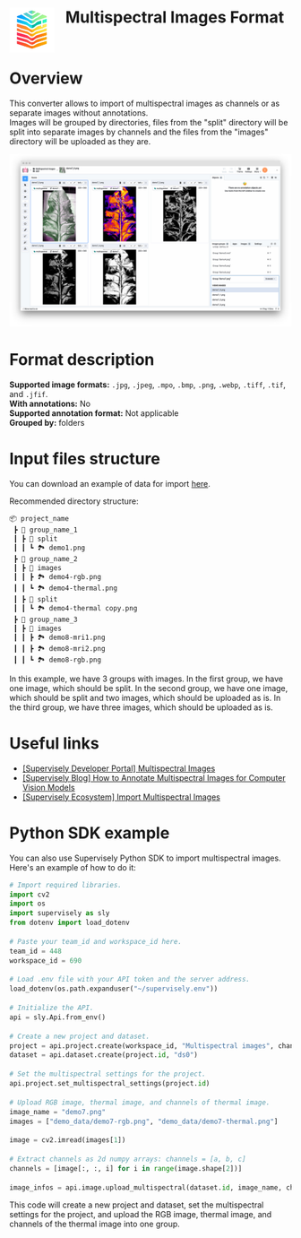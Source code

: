 <h1 align="left" style="border-bottom: 0"> <img align="left" src="./images/multispectral_logo.png" width="80" style="padding-right: 20px;"> Multispectral Images Format </h1>

<br>

# Overview

This converter allows to import of multispectral images as channels or as separate images without annotations.<br>
Images will be grouped by directories, files from the "split" directory will be split into separate images by channels and the files from the "images" directory will be uploaded as they are.<br>

![Result of the import](./images/multispectral_res.png)

# Format description

**Supported image formats:** `.jpg`, `.jpeg`, `.mpo`, `.bmp`, `.png`, `.webp`, `.tiff`, `.tif`, and `.jfif`.<br>
**With annotations:** No<br>
**Supported annotation format:** Not applicable <br>
**Grouped by:** folders<br>

# Input files structure

You can download an example of data for import [here](https://github.com/supervisely-ecosystem/import-multispectral-images/files/13487269/demo_data.zip).<br>

Recommended directory structure:

```text
📦 project_name
 ┣ 📂 group_name_1
 ┃ ┣ 📂 split
 ┃ ┃ ┗ 🏞️ demo1.png
 ┣ 📂 group_name_2
 ┃ ┣ 📂 images
 ┃ ┃ ┣ 🏞️ demo4-rgb.png
 ┃ ┃ ┗ 🏞️ demo4-thermal.png
 ┃ ┣ 📂 split
 ┃ ┃ ┗ 🏞️ demo4-thermal copy.png
 ┣ 📂 group_name_3
 ┃ ┣ 📂 images
 ┃ ┃ ┣ 🏞️ demo8-mri1.png
 ┃ ┃ ┣ 🏞️ demo8-mri2.png
 ┃ ┃ ┗ 🏞️ demo8-rgb.png
```

In this example, we have 3 groups with images. In the first group, we have one image, which should be split. In the second group, we have one image, which should be split and two images, which should be uploaded as is. In the third group, we have three images, which should be uploaded as is.<br>

# Useful links

- [[Supervisely Developer Portal] Multispectral Images](https://developer.supervisely.com/getting-started/python-sdk-tutorials/images/multispectral-images)
- [[Supervisely Blog] How to Annotate Multispectral Images for Computer Vision Models](https://supervisely.com/blog/labeling-multispectral-images/)
- [[Supervisely Ecosystem] Import Multispectral Images](https://ecosystem.supervisely.com/apps/import-multispectral-images)

# Python SDK example

You can also use Supervisely Python SDK to import multispectral images. Here's an example of how to do it:

```python
# Import required libraries.
import cv2
import os
import supervisely as sly
from dotenv import load_dotenv

# Paste your team_id and workspace_id here.
team_id = 448
workspace_id = 690

# Load .env file with your API token and the server address.
load_dotenv(os.path.expanduser("~/supervisely.env"))

# Initialize the API.
api = sly.Api.from_env()

# Create a new project and dataset.
project = api.project.create(workspace_id, "Multispectral images", change_name_if_conflict=True)
dataset = api.dataset.create(project.id, "ds0")

# Set the multispectral settings for the project.
api.project.set_multispectral_settings(project.id)

# Upload RGB image, thermal image, and channels of thermal image.
image_name = "demo7.png"
images = ["demo_data/demo7-rgb.png", "demo_data/demo7-thermal.png"]

image = cv2.imread(images[1])

# Extract channels as 2d numpy arrays: channels = [a, b, c]
channels = [image[:, :, i] for i in range(image.shape[2])]

image_infos = api.image.upload_multispectral(dataset.id, image_name, channels, images)
```

This code will create a new project and dataset, set the multispectral settings for the project, and upload the RGB image, thermal image, and channels of the thermal image into one group.<br>
